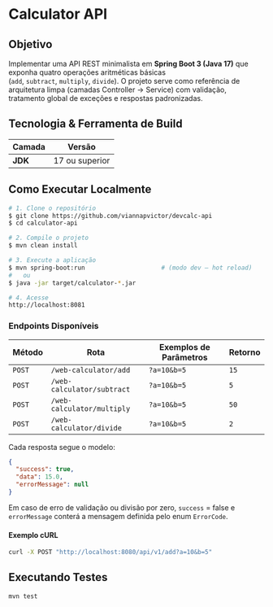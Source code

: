 # Calculator API

## Objetivo

Implementar uma API REST minimalista em **Spring Boot 3 (Java 17)** que exponha quatro operações aritméticas básicas (`add`, `subtract`, `multiply`, `divide`). O projeto serve como referência de arquitetura limpa (camadas Controller → Service) com validação, tratamento global de exceções e respostas padronizadas.

## Tecnologia & Ferramenta de Build

| Camada          | Versão                              |
| --------------- | ----------------------------------- |
| **JDK**         | 17 ou superior                      |

## Como Executar Localmente

```bash
# 1. Clone o repositório
$ git clone https://github.com/viannapvictor/devcalc-api
$ cd calculator-api

# 2. Compile o projeto
$ mvn clean install

# 3. Execute a aplicação
$ mvn spring-boot:run                     # (modo dev – hot reload)
#   ou
$ java -jar target/calculator-*.jar

# 4. Acesse
http://localhost:8081
```

### Endpoints Disponíveis

| Método | Rota                       | Exemplos de Parâmetros | Retorno |
| ------ |----------------------------| ---------------------- | ------- |
| `POST` | `/web-calculator/add`      | `?a=10&b=5`            | `15`    |
| `POST` | `/web-calculator/subtract` | `?a=10&b=5`            | `5`     |
| `POST` | `/web-calculator/multiply` | `?a=10&b=5`            | `50`    |
| `POST` | `/web-calculator/divide`           | `?a=10&b=5`            | `2`     |

Cada resposta segue o modelo:

```json
{
  "success": true,
  "data": 15.0,
  "errorMessage": null
}
```

Em caso de erro de validação ou divisão por zero, `success` = false e `errorMessage` conterá a mensagem definida pelo enum `ErrorCode`.

#### Exemplo cURL

```bash
curl -X POST "http://localhost:8080/api/v1/add?a=10&b=5"
```

## Executando Testes

```bash
mvn test
```
